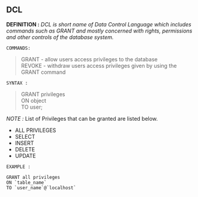 ## DCL
**DEFINITION :** *DCL is short name of Data Control Language which includes commands such as GRANT and mostly concerned with rights, permissions and other controls of the database system.*

`COMMANDS:`<br>
>GRANT - allow users access privileges to the database <br>
REVOKE - withdraw users access privileges given by using the GRANT command

`SYNTAX :`
>GRANT privileges<br> ON object <br>TO user;

_NOTE :_ List of Privileges that can be granted are listed below. 
- ALL PRIVILEGES
- SELECT 
- INSERT
- DELETE
- UPDATE

`EXAMPLE :`
```
GRANT all privileges 
ON `table_name`
TO `user_name`@`localhost` 
```
